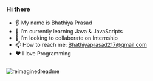 ### Hi there 
* 👂 My name is Bhathiya Prasad
* 🌱 I’m currently learning Java & JavaScripts
* 🤝 I’m looking to collaborate on Internship
* 📫 How to reach me: Bhathiyaprasad217@gmail.com
* ❤️ I love Programming

##

<!---
BhathiyaPrasad/BhathiyaPrasad is a ✨ special ✨ repository because its `README.md` (this file) appears on your GitHub profile.
You can click the Preview link to take a look at your changes
--->
<img src="https://myreadme.vercel.app/api/embed/BhathiyaPrasad?panels=toprepositories,toplanguages,commitgraph" alt="reimaginedreadme" />






